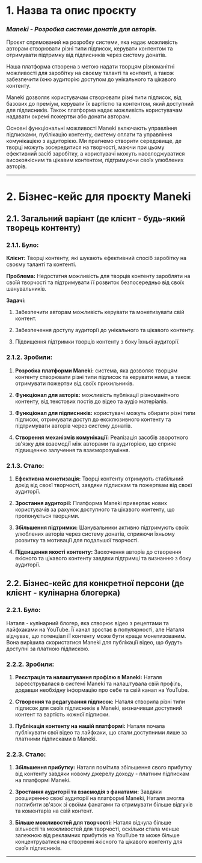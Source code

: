 ﻿# 1. Назва та опис проєкту
### *Maneki - Розробка системи донатів для авторів.*

Проєкт спрямований на розробку системи, яка надає можливість авторам створювати різні типи підписок, керувати контентом та отримувати підтримку від підписників через систему донатів.


Наша платформа створена з метою надати творцям різноманітні можливості для заробітку на своєму таланті та контенті, а також забезпечити їхню аудиторію доступом до унікального та цікавого контенту.

Maneki дозволяє користувачам створювати різні типи підписок, від базових до преміум, керувати їх вартістю та контентом, який доступний для підписників. Також платформа надає можливість користувачам надавати окремі пожертви або донати авторам.

Основні функціональні можливості Maneki включають управління підписками, публікацію контенту, систему оплати та управління комунікацією з аудиторією. Ми прагнемо створити середовище, де творці можуть зосередитися на творчості, маючи при цьому ефективний засіб заробітку, а користувачі можуть насолоджуватися високоякісним та цікавим контентом, підтримуючи своїх улюблених авторів.

---

# 2. Бізнес-кейс для проєкту Maneki

## 2.1. Загальний варіант (де клієнт - будь-який творець контенту)

### 2.1.1. Було:

**Клієнт:** Творці контенту, які шукають ефективний спосіб заробітку на своєму таланті та контенті.

**Проблема:** Недостатня можливість для творців контенту заробляти на своїй творчості та підтримувати її розвиток безпосередньо від своїх шанувальників.

**Задачі:**

1. Забезпечити авторам можливість керувати та монетизувати свій контент.

2. Забезпечення доступу аудиторії до унікального та цікавого контенту.

3. Підвищення підтримки творців контенту з боку їхньої аудиторії.

### 2.1.2. Зробили:

1. **Розробка платформи Maneki:** система, яка дозволяє творцям контенту створювати різні типи підписок та керувати ними, а також отримувати пожертви від своїх прихильників.

2. **Функціонал для авторів:** можливість публікації різноманітного контенту, від текстових постів до відео та аудіо матеріалів.

3. **Функціонал для підписників:** користувачі можуть обирати різні типи підписок, отримувати доступ до ексклюзивного контенту та підтримувати авторів через систему донатів.
   
4. **Створення механізмів комунікації:** Реалізація засобів зворотного зв'язку для взаємодії між авторами та аудиторією, що сприяє підвищенню залучення та взаєморозуміння.

### 2.1.3. Стало:

1. **Ефективна монетизація:** Творці контенту отримують стабільний дохід від своєї творчості, завдяки підпискам та пожертвам від своєї аудиторії.

2. **Зростання аудиторії:** Платформа Maneki привертає нових користувачів за рахунок доступного та цікавого контенту, що пропонується творцями.

3. **Збільшення підтримки:** Шанувальники активно підтримують своїх улюблених авторів через систему донатів, сприяючи їхньому розвитку та мотивації для подальшої творчості.

4. **Підвищення якості контенту:** Заохочення авторів до створення якісного та цікавого контенту завдяки підтримці та визнанню з боку аудиторії.


## 2.2. Бізнес-кейс для конкретної персони (де клієнт - кулінарна блогерка)

### 2.2.1. Було:

Наталя - кулінарний блогер, яка створює відео з рецептами та лайфхаками на YouTube. Її канал зростає в популярності, але Наталя відчуває, що потенціал її контенту може бути краще монетизованим. Вона вирішила скористатися Maneki для публікації відео, що будуть доступні за платною підпискою.

### 2.2.2. Зробили:

1. **Реєстрація та налаштування профілю в Maneki:** Наталя зареєструвалася в системі Maneki та налаштувала свій профіль, додавши необхідну інформацію про себе та свій канал на YouTube.

2. **Створення та редагування підписок:** Наталя створила різні типи підписок для своїх підписників в Maneki, визначивши доступний контент та вартість кожної підписки.

3. **Публікація контенту на нашій платформі:** Наталя почала публікувати свої відео та лайфхаки, що стали доступними лише за платними підписками в Maneki.

### 2.2.3. Стало:

1.  **Збільшення прибутку:** Наталя помітила збільшення свого прибутку від контенту завдяки новому джерелу доходу - платним підпискам на платформі Maneki.

2.  **Зростання аудиторії та взаємодія з фанатами:** Завдяки розширенню своєї аудиторії на платформі Maneki, Наталя змогла поглибити зв'язок зі своїми фанатами та отримувати більше відгуків та коментарів на свій контент.

3.  **Більше можливостей для творчості:** Наталя відчула більше вільності та можливостей для творчості, оскільки стала менше залежною від рекламних прибутків на YouTube та може більше концентруватися на створенні якісного та цікавого контенту для своїх підписників.

---